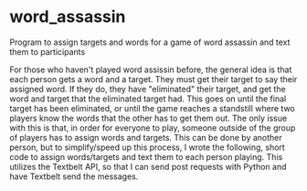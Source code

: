 # word_assassin
Program to assign targets and words for a game of word assassin and text them to participants

For those who haven't played word assissin before, the general idea is that each person gets a word and a target. They must get their target to say their assigned word. If they do, they have "eliminated" their target, and get the word and target that the eliminated target had. This goes on until the final target has been eliminated, or until the game reaches a standstill where two players know the words that the other has to get them out. The only issue with this is that, in order for everyone to play, someone outside of the group of players has to assign words and targets. This can be done by another person, but to simplify/speed up this process, I wrote the following, short code to assign words/targets and text them to each person playing. This utilizes the Textbelt API, so that I can send post requests with Python and have Textbelt send the messages.
